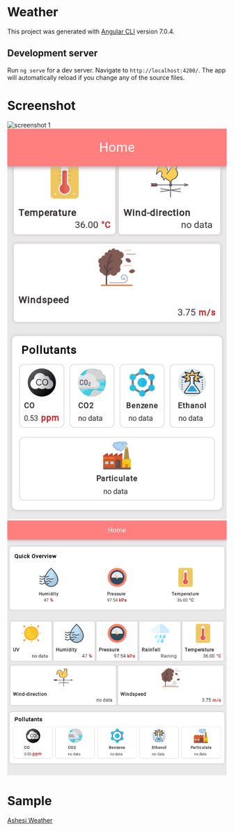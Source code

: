# Weather

This project was generated with [Angular CLI](https://github.com/angular/angular-cli) version 7.0.4.

## Development server

Run `ng serve` for a dev server. Navigate to `http://localhost:4200/`. The app will automatically reload if you change any of the source files.

# Screenshot
![screenshot 1](./src/screenshots/Screenshot_3_Weather.png=20x)
![screenshot 2](./src/screenshots/Screenshot_1_Weather.png)
![screenshot 3](./src/screenshots/Screenshot_2_Weather.png)

# Sample
[Ashesi Weather](https://ashesi-weather.firebaseapp.com/)
